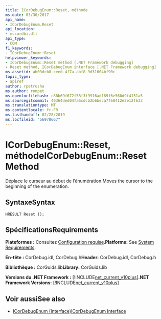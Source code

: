 ```yaml
---
title: ICorDebugEnum::Reset, méthode
ms.date: 03/30/2017
api_name:
- ICorDebugEnum.Reset
api_location:
- mscordbi.dll
api_type:
- COM
f1_keywords:
- ICorDebugEnum::Reset
helpviewer_keywords:
- ICorDebugEnum::Reset method [.NET Framework debugging]
- Reset method, ICorDebugEnum interface [.NET Framework debugging]
ms.assetid: ab03dcb8-ceed-4f7a-abf8-9d31604bf90c
topic_type:
- apiref
author: rpetrusha
ms.author: ronpet
ms.openlocfilehash: c88b69f672f58f3f9916ad189f6e560d9f4151a5
ms.sourcegitcommit: 40364ded04fa6cdcb2b6beca7f68412e2e12f633
ms.translationtype: MT
ms.contentlocale: fr-FR
ms.lasthandoff: 02/28/2019
ms.locfileid: "56978667"
---
```

# <a name="icordebugenumreset-method"></a><span data-ttu-id="32a01-102">ICorDebugEnum::Reset, méthode</span><span class="sxs-lookup"><span data-stu-id="32a01-102">ICorDebugEnum::Reset Method</span></span>
<span data-ttu-id="32a01-103">Déplace le curseur au début de l’énumération.</span><span class="sxs-lookup"><span data-stu-id="32a01-103">Moves the cursor to the beginning of the enumeration.</span></span>  
  
## <a name="syntax"></a><span data-ttu-id="32a01-104">Syntaxe</span><span class="sxs-lookup"><span data-stu-id="32a01-104">Syntax</span></span>  
  
```  
HRESULT Reset ();  
```  
  
## <a name="requirements"></a><span data-ttu-id="32a01-105">Spécifications</span><span class="sxs-lookup"><span data-stu-id="32a01-105">Requirements</span></span>  
 <span data-ttu-id="32a01-106">**Plateformes :** Consultez [Configuration requise](../../../../docs/framework/get-started/system-requirements.md).</span><span class="sxs-lookup"><span data-stu-id="32a01-106">**Platforms:** See [System Requirements](../../../../docs/framework/get-started/system-requirements.md).</span></span>  
  
 <span data-ttu-id="32a01-107">**En-tête :** CorDebug.idl, CorDebug.h</span><span class="sxs-lookup"><span data-stu-id="32a01-107">**Header:** CorDebug.idl, CorDebug.h</span></span>  
  
 <span data-ttu-id="32a01-108">**Bibliothèque :** CorGuids.lib</span><span class="sxs-lookup"><span data-stu-id="32a01-108">**Library:** CorGuids.lib</span></span>  
  
 <span data-ttu-id="32a01-109">**Versions du .NET Framework :** [!INCLUDE[net_current_v10plus](../../../../includes/net-current-v10plus-md.md)]</span><span class="sxs-lookup"><span data-stu-id="32a01-109">**.NET Framework Versions:** [!INCLUDE[net_current_v10plus](../../../../includes/net-current-v10plus-md.md)]</span></span>  
  
## <a name="see-also"></a><span data-ttu-id="32a01-110">Voir aussi</span><span class="sxs-lookup"><span data-stu-id="32a01-110">See also</span></span>
- [<span data-ttu-id="32a01-111">ICorDebugEnum (Interface)</span><span class="sxs-lookup"><span data-stu-id="32a01-111">ICorDebugEnum Interface</span></span>](../../../../docs/framework/unmanaged-api/debugging/icordebugenum-interface1.md)
